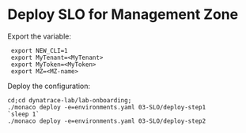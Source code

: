 # Deploy SLO for Management Zone

Export the variable:

	 export NEW_CLI=1
	 export MyTenant=<MyTenant>
	 export MyToken=<MyToken>
	 export MZ=<MZ-name>
		 

Deploy the configuration:

	cd;cd dynatrace-lab/lab-onboarding;
	./monaco deploy -e=environments.yaml 03-SLO/deploy-step1
	`sleep 1`
	./monaco deploy -e=environments.yaml 03-SLO/deploy-step2
